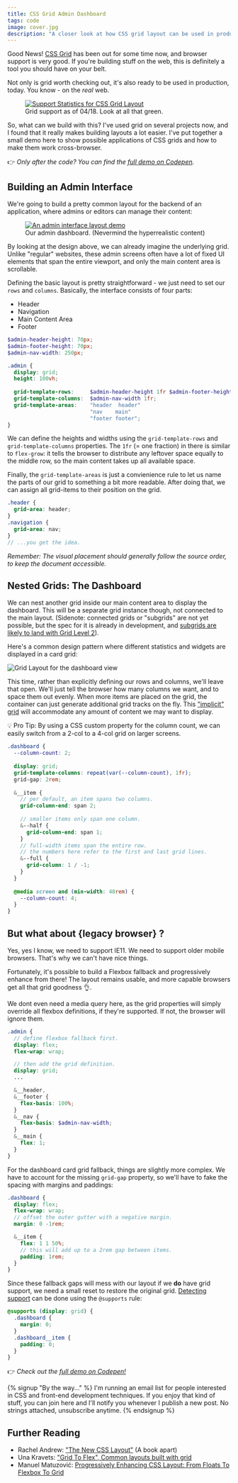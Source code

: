 ```yaml
---
title: CSS Grid Admin Dashboard
tags: code
image: cover.jpg
description: "A closer look at how CSS grid layout can be used in production today, including fallback styles for flexbox."
---
```


<p class="lead">Good News! <a href="https://www.w3.org/TR/css-grid-1/">CSS Grid</a> has been out for some time now, and browser support is very good. If you're building stuff on the web, this is definitely a tool you should have on your belt.</p>

Not only is grid worth checking out, it's also ready to be used in production, today. You know - on the *real* web.

<figure class="extend">
  <a href="https://caniuse.com/#search=grid">
    <img src="caniuse_grid.png" alt="Support Statistics for CSS Grid Layout" />
  </a>
  <figcaption>Grid support as of 04/18. Look at all that green.</figcaption>
</figure>

So, what can we build with this? I've used grid on several projects now, and I found that it really makes building layouts a lot easier. I've put together a small demo here to show possible applications of CSS grids and how to make them work cross-browser. 

👉 *Only after the code? You can find the [full demo on Codepen](https://codepen.io/mxbck/pen/5be32fd8e3ca7b6b2f5108ba7d22debd).*

## Building an Admin Interface

We're going to build a pretty common layout for the backend of an application, where admins or editors can manage their content:

<figure class="extend">
    <a href="https://codepen.io/mxbck/pen/5be32fd8e3ca7b6b2f5108ba7d22debd" target="_blank" rel="noopener noreferrer">
        <img src="admin.png" alt="An admin interface layout demo" />
    </a>
    <figcaption>Our admin dashboard. (Nevermind the hyperrealistic content)</figcaption>
</figure>

By looking at the design above, we can already imagine the underlying grid. Unlike "regular" websites, these admin screens often have a lot of fixed UI elements that span the entire viewport, and only the main content area is scrollable.

Defining the basic layout is pretty straightforward - we just need to set our `rows` and `columns`. Basically, the interface consists of four parts:

* Header
* Navigation
* Main Content Area
* Footer 

```scss
$admin-header-height: 70px;
$admin-footer-height: 70px;
$admin-nav-width: 250px;

.admin {
  display: grid;
  height: 100vh;
  
  grid-template-rows:     $admin-header-height 1fr $admin-footer-height;
  grid-template-columns:  $admin-nav-width 1fr;
  grid-template-areas:    "header  header"
                          "nav    main"
                          "footer footer";
}
```
We can define the heights and widths using the `grid-template-rows` and `grid-template-columns` properties. The `1fr` (= one fraction) in there is similar to `flex-grow`: it tells the browser to distribute any leftover space equally to the middle row, so the main content takes up all available space.

Finally, the `grid-template-areas` is just a convienience rule to let us name the parts of our grid to something a bit more readable. After doing that, we can assign all grid-items to their position on the grid. 

```scss
.header {
  grid-area: header;
}
.navigation {
  grid-area: nav;
}
// ...you get the idea.
```
*Remember: The visual placement should generally follow the source order, to keep the document accessible.*

## Nested Grids: The Dashboard

We can nest another grid inside our main content area to display the dashboard. This will be a separate grid instance though, not connected to the main layout. (Sidenote: connected grids or "subgrids" are not yet possible, but the spec for it is already in development, and [subgrids are likely to land with Grid Level 2](https://rachelandrew.co.uk/archives/2017/03/16/subgrid-moved-to-level-2-of-the-css-grid-specification/)). 

Here's a common design pattern where different statistics and widgets are displayed in a card grid:

![Grid Layout for the dashboard view](dashboard_grid.png)

This time, rather than explicitly defining our rows and columns, we'll leave that open. We'll just tell the browser how many columns we want, and to space them out evenly. When more items are placed on the grid, the container can just generate additional grid tracks on the fly. This ["implicit" grid](https://www.w3.org/TR/css-grid-1/#implicit-grids) will accommodate any amount of content we may want to display.

💡 Pro Tip: By using a CSS custom property for the column count, we can easily switch from a 2-col to a 4-col grid on larger screens.

```scss
.dashboard {
  --column-count: 2;
  
  display: grid;
  grid-template-columns: repeat(var(--column-count), 1fr);
  grid-gap: 2rem;
  
  &__item {
    // per default, an item spans two columns.
    grid-column-end: span 2;
    
    // smaller items only span one column.
    &--half {
      grid-column-end: span 1;
    }
    // full-width items span the entire row.
    // the numbers here refer to the first and last grid lines.
    &--full {
      grid-column: 1 / -1;
    }
  }
  
  @media screen and (min-width: 48rem) {
    --column-count: 4;
  }
}
```

## But what about {legacy browser} ?

Yes, yes I know, we need to support IE11. We need to support older mobile browsers. That's why we can't have nice things. 

Fortunately, it's possible to build a Flexbox fallback and progressively enhance from there! The layout remains usable, and more capable browsers get all that grid goodness 👌. 

We dont even need a media query here, as the grid properties will simply override all flexbox definitions, if they're supported. If not, the browser will ignore them.

```scss
.admin {
  // define flexbox fallback first.
  display: flex;
  flex-wrap: wrap;

  // then add the grid definition.
  display: grid;
  ...

  &__header,
  &__footer {
    flex-basis: 100%;
  }
  &__nav {
    flex-basis: $admin-nav-width;
  }
  &__main {
    flex: 1;
  }
}
```

For the dashboard card grid fallback, things are slightly more complex. We have to account for the missing `grid-gap` property, so we'll have to fake the spacing with margins and paddings:

```scss
.dashboard {
  display: flex;
  flex-wrap: wrap;
  // offset the outer gutter with a negative margin.
  margin: 0 -1rem;

  &__item {
    flex: 1 1 50%;
    // this will add up to a 2rem gap between items.
    padding: 1rem;
  }
}
```

Since these fallback gaps will mess with our layout if we **do** have grid support, we need a small reset to restore the original grid. [Detecting support](https://developer.mozilla.org/en-US/docs/Web/CSS/@supports) can be done using the `@supports` rule:

```scss 
@supports (display: grid) {
  .dashboard {
    margin: 0;
  }
  .dashboard__item {
    padding: 0;
  }
}
```

👉 *Check out the [full demo on Codepen!](https://codepen.io/mxbck/pen/5be32fd8e3ca7b6b2f5108ba7d22debd)*

{% signup "By the way..." %}
I'm running an email list for people interested in CSS and front-end development techniques.
If you enjoy that kind of stuff, you can join here and I'll notify you whenever I publish a new post. No strings attached, unsubscribe anytime.
{% endsignup %}

## Further Reading

* Rachel Andrew: ["The New CSS Layout"](https://abookapart.com/products/the-new-css-layout) (A book apart)
* Una Kravets: ["Grid To Flex", Common layouts built with grid](http://www.gridtoflex.com/)
* Manuel Matuzović: [Progressively Enhancing CSS Layout: From Floats To Flexbox To Grid](https://www.smashingmagazine.com/2017/07/enhancing-css-layout-floats-flexbox-grid)